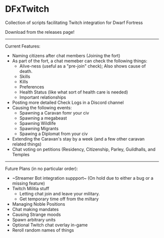 # DFxTwitch
Collection of scripts facilitating Twitch integration for Dwarf Fortress

Download from the releases page!


---
Current Features:
- Naming citizens after chat members (Joining the fort)
- As part of the fort, a chat memeber can check the following things:
  - Alive-ness (useful as a "pre-join" check); Also shows cause of death.
  - Skills
  - Kills
  - Preferences
  - Health Status (like what sort of health care is needed)
  - Important relationships
- Posting more detailed Check Logs in a Discord channel
- Causing the following events:
  - Spawning a Caravan fomr your civ
  - Spawning a megabeast
  - Spawning Wildlife
  - Spawning Migrants
  - Spawing a Diplomat from your civ
- Extending the Caravan's stay by a week (and a few other caravan related things)
- Chat voting on petitions (Residency, Citizenship, Parley, Guildhalls, and Temples


---
Future Plans (in no particular order):
- ~Streamer Bot integration suppport~ (On hold due to either a bug or a missing feature)
- Twitch Militia stuff
   - Letting chat join and leave your military.
   - Get temporary time off from the miltary
- Managing Noble Positions
- Chat making mandates
- Causing Strange moods
- Spawn arbitrary units
- Optional Twitch chat overlay in-game
- Reroll random names of things
